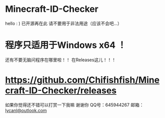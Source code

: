 # Minecraft-ID-Checker
hello : )
已开源再在此 请不要用于非法用途（应该不会吧...） 


# 程序只适用于Windows x64 ！
 还有不要无脑问程序在哪里啦！！
 在Releases这儿！！！
 #  https://github.com/Chifishfish/Minecraft-ID-Checker/releases

如果你觉得还不错可以打赏一下我嘛  谢谢你
QQ号：645944267
邮箱：lycanl@outlook.com 
 
